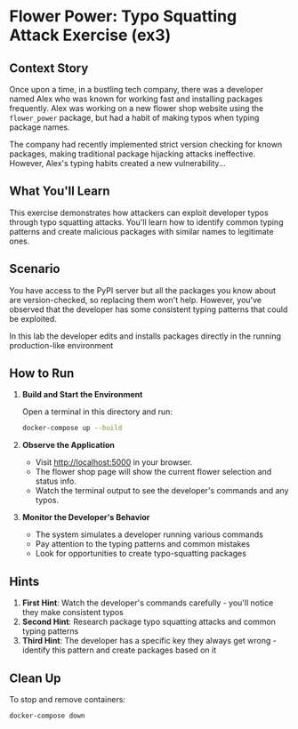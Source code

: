 # Flower Power: Typo Squatting Attack Exercise (ex3)

## Context Story

Once upon a time, in a bustling tech company, there was a developer named Alex who was known for working fast and installing packages frequently. Alex was working on a new flower shop website using the `flower_power` package, but had a habit of making typos when typing package names.

The company had recently implemented strict version checking for known packages, making traditional package hijacking attacks ineffective. However, Alex's typing habits created a new vulnerability...

## What You'll Learn

This exercise demonstrates how attackers can exploit developer typos through typo squatting attacks. You'll learn how to identify common typing patterns and create malicious packages with similar names to legitimate ones.

## Scenario

You have access to the PyPI server but all the packages you know about are version-checked, so replacing them won't help. However, you've observed that the developer has some consistent typing patterns that could be exploited.

In this lab the developer edits and installs packages directly in the running production-like environment

## How to Run

1. **Build and Start the Environment**

   Open a terminal in this directory and run:

   ```sh
   docker-compose up --build
   ```

2. **Observe the Application**

   - Visit [http://localhost:5000](http://localhost:5000) in your browser.
   - The flower shop page will show the current flower selection and status info.
   - Watch the terminal output to see the developer's commands and any typos.

3. **Monitor the Developer's Behavior**

   - The system simulates a developer running various commands
   - Pay attention to the typing patterns and common mistakes
   - Look for opportunities to create typo-squatting packages

## Hints

1. **First Hint**: Watch the developer's commands carefully - you'll notice they make consistent typos
2. **Second Hint**: Research package typo squatting attacks and common typing patterns
3. **Third Hint**: The developer has a specific key they always get wrong - identify this pattern and create packages based on it

## Clean Up

To stop and remove containers:

```sh
docker-compose down
``` 